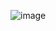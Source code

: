 ![image](https://user-images.githubusercontent.com/89851069/158900731-4aeb52bc-2e86-4023-ac19-2ef3d62d3840.png)
